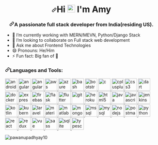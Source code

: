 <h1 align="center" dir="auto">
  <a
    id="user-content-hi--im-alex"
    class="anchor"
    aria-hidden="true"
    href="#hi--im-alex"
    ><svg
      class="octicon octicon-link"
      viewBox="0 0 16 16"
      version="1.1"
      width="16"
      height="16"
      aria-hidden="true"
    >
      <path
        d="m7.775 3.275 1.25-1.25a3.5 3.5 0 1 1 4.95 4.95l-2.5 2.5a3.5 3.5 0 0 1-4.95 0 .751.751 0 0 1 .018-1.042.751.751 0 0 1 1.042-.018 1.998 1.998 0 0 0 2.83 0l2.5-2.5a2.002 2.002 0 0 0-2.83-2.83l-1.25 1.25a.751.751 0 0 1-1.042-.018.751.751 0 0 1-.018-1.042Zm-4.69 9.64a1.998 1.998 0 0 0 2.83 0l1.25-1.25a.751.751 0 0 1 1.042.018.751.751 0 0 1 .018 1.042l-1.25 1.25a3.5 3.5 0 1 1-4.95-4.95l2.5-2.5a3.5 3.5 0 0 1 4.95 0 .751.751 0 0 1-.018 1.042.751.751 0 0 1-1.042.018 1.998 1.998 0 0 0-2.83 0l-2.5 2.5a1.998 1.998 0 0 0 0 2.83Z"
      ></path></svg></a
  >Hi
  <a
    target="_blank"
    rel="noopener noreferrer nofollow"
    href="https://camo.githubusercontent.com/e8e7b06ecf583bc040eb60e44eb5b8e0ecc5421320a92929ce21522dbc34c891/68747470733a2f2f6d656469612e67697068792e636f6d2f6d656469612f6876524a434c467a6361737252346961377a2f67697068792e676966"
    ><img
      src="https://camo.githubusercontent.com/e8e7b06ecf583bc040eb60e44eb5b8e0ecc5421320a92929ce21522dbc34c891/68747470733a2f2f6d656469612e67697068792e636f6d2f6d656469612f6876524a434c467a6361737252346961377a2f67697068792e676966"
      width="25px"
      data-animated-image=""
      data-canonical-src="https://media.giphy.com/media/hvRJCLFzcasrR4ia7z/giphy.gif"
      style="max-width: 100%"
  /></a>
  I'm Amy
</h1>
<h3 align="center" dir="auto">
  <a
    id="user-content-a-passionate-full-stack-developer-from-ukraine-"
    class="anchor"
    aria-hidden="true"
    href="#a-passionate-full-stack-developer-from-ukraine-"
    ><svg
      class="octicon octicon-link"
      viewBox="0 0 16 16"
      version="1.1"
      width="16"
      height="16"
      aria-hidden="true"
    >
      <path
        d="m7.775 3.275 1.25-1.25a3.5 3.5 0 1 1 4.95 4.95l-2.5 2.5a3.5 3.5 0 0 1-4.95 0 .751.751 0 0 1 .018-1.042.751.751 0 0 1 1.042-.018 1.998 1.998 0 0 0 2.83 0l2.5-2.5a2.002 2.002 0 0 0-2.83-2.83l-1.25 1.25a.751.751 0 0 1-1.042-.018.751.751 0 0 1-.018-1.042Zm-4.69 9.64a1.998 1.998 0 0 0 2.83 0l1.25-1.25a.751.751 0 0 1 1.042.018.751.751 0 0 1 .018 1.042l-1.25 1.25a3.5 3.5 0 1 1-4.95-4.95l2.5-2.5a3.5 3.5 0 0 1 4.95 0 .751.751 0 0 1-.018 1.042.751.751 0 0 1-1.042.018 1.998 1.998 0 0 0-2.83 0l-2.5 2.5a1.998 1.998 0 0 0 0 2.83Z"
      ></path></svg></a
  >A passionate full stack developer from India(residing US).
</h3>
<ul dir="auto">
  <li>
    <g-emoji
      class="g-emoji"
      alias="telescope"
      fallback-src="https://github.githubassets.com/images/icons/emoji/unicode/1f52d.png"
      >🔭</g-emoji
    >
    I’m currently working with MERN/MEVN, Python/Django Stack
  </li>
  <li>
    <g-emoji
      class="g-emoji"
      alias="dancers"
      fallback-src="https://github.githubassets.com/images/icons/emoji/unicode/1f46f.png"
      >👯</g-emoji
    >
    I’m looking to collaborate on Full stack web development
  </li>
  <li>
    <g-emoji
      class="g-emoji"
      alias="speech_balloon"
      fallback-src="https://github.githubassets.com/images/icons/emoji/unicode/1f4ac.png"
      >💬</g-emoji
    >
    Ask me about Frontend Technologies
  </li>
  <li>
    <g-emoji
      class="g-emoji"
      alias="smile"
      fallback-src="https://github.githubassets.com/images/icons/emoji/unicode/1f604.png"
      >😄</g-emoji
    >
    Pronouns: He/Him
  </li>
  <li>
    <g-emoji
      class="g-emoji"
      alias="zap"
      fallback-src="https://github.githubassets.com/images/icons/emoji/unicode/26a1.png"
      >⚡</g-emoji
    >
    Fun fact: Big fan of
    <g-emoji
      class="g-emoji"
      alias="rainbow"
      fallback-src="https://github.githubassets.com/images/icons/emoji/unicode/1f308.png"
      >🌈</g-emoji
    >
  </li>
</ul>
<h3 align="left" dir="auto">
  <a
    id="user-content-languages-and-tools"
    class="anchor"
    aria-hidden="true"
    href="#languages-and-tools"
    ><svg
      class="octicon octicon-link"
      viewBox="0 0 16 16"
      version="1.1"
      width="16"
      height="16"
      aria-hidden="true"
    >
      <path
        d="m7.775 3.275 1.25-1.25a3.5 3.5 0 1 1 4.95 4.95l-2.5 2.5a3.5 3.5 0 0 1-4.95 0 .751.751 0 0 1 .018-1.042.751.751 0 0 1 1.042-.018 1.998 1.998 0 0 0 2.83 0l2.5-2.5a2.002 2.002 0 0 0-2.83-2.83l-1.25 1.25a.751.751 0 0 1-1.042-.018.751.751 0 0 1-.018-1.042Zm-4.69 9.64a1.998 1.998 0 0 0 2.83 0l1.25-1.25a.751.751 0 0 1 1.042.018.751.751 0 0 1 .018 1.042l-1.25 1.25a3.5 3.5 0 1 1-4.95-4.95l2.5-2.5a3.5 3.5 0 0 1 4.95 0 .751.751 0 0 1-.018 1.042.751.751 0 0 1-1.042.018 1.998 1.998 0 0 0-2.83 0l-2.5 2.5a1.998 1.998 0 0 0 0 2.83Z"
      ></path></svg></a
  >Languages and Tools:
</h3>
<p align="left" dir="auto">
  <a href="https://developer.android.com" rel="nofollow">
    <img
      src="https://cdn.jsdelivr.net/gh/devicons/devicon@latest/icons/android/android-original-wordmark.svg"
      alt="android"
      width="40"
      height="40"
      style="max-width: 100%"
    />
  </a>
  <a href="https://angular.io" rel="nofollow">
    <img
      src="https://cdn.jsdelivr.net/gh/devicons/devicon@latest/icons/angularjs/angularjs-original.svg"
      alt="angular"
      width="40"
      height="40"
      data-canonical-src="https://angular.io/assets/images/logos/angular/angular.svg"
      style="max-width: 100%"
    />
  </a>
  <a href="https://angular.io" rel="nofollow">
    <img
      src="https://cdn.jsdelivr.net/gh/devicons/devicon@latest/icons/angularjs/angularjs-original-wordmark.svg"
      alt="angularjs"
      width="40"
      height="40"
      style="max-width: 100%"
    />
  </a>
  <a href="https://aws.amazon.com" rel="nofollow">
    <img
      src="https://cdn.jsdelivr.net/gh/devicons/devicon@latest/icons/amazonwebservices/amazonwebservices-original-wordmark.svg"
      alt="aws"
      width="40"
      height="40"
      style="max-width: 100%"
    />
  </a>
  <a href="https://azure.microsoft.com/en-in/" rel="nofollow">
    <img
      src="https://camo.githubusercontent.com/6df31a460cb0c38f960e92812c8b6f8bce4c7f13170fb4782f0b31ab8e792ac2/68747470733a2f2f7777772e766563746f726c6f676f2e7a6f6e652f6c6f676f732f6d6963726f736f66745f617a7572652f6d6963726f736f66745f617a7572652d69636f6e2e737667"
      alt="azure"
      width="40"
      height="40"
      data-canonical-src="https://www.vectorlogo.zone/logos/microsoft_azure/microsoft_azure-icon.svg"
      style="max-width: 100%"
    />
  </a>
  <a href="https://www.gnu.org/software/bash/" rel="nofollow">
    <img
      src="https://camo.githubusercontent.com/bbb327d6ba7708520eaafd13396fed64d73bf5df5c4cdd0ba03cf0843f7a9340/68747470733a2f2f7777772e766563746f726c6f676f2e7a6f6e652f6c6f676f732f676e755f626173682f676e755f626173682d69636f6e2e737667"
      alt="bash"
      width="40"
      height="40"
      data-canonical-src="https://www.vectorlogo.zone/logos/gnu_bash/gnu_bash-icon.svg"
      style="max-width: 100%"
    />
  </a>
  <a href="https://getbootstrap.com" rel="nofollow">
    <img
      src="https://cdn.jsdelivr.net/gh/devicons/devicon@latest/icons/bootstrap/bootstrap-plain-wordmark.svg"
      alt="bootstrap"
      width="40"
      height="40"
      style="max-width: 100%"
    />
  </a>
  <a href="https://www.cprogramming.com/" rel="nofollow">
    <img
      src="https://cdn.jsdelivr.net/gh/devicons/devicon@latest/icons/c/c-original.svg"
      alt="c"
      width="40"
      height="40"
      style="max-width: 100%"
    />
  </a>
  <a href="https://www.w3schools.com/cpp/" rel="nofollow">
    <img
      src="https://cdn.jsdelivr.net/gh/devicons/devicon@latest/icons/cplusplus/cplusplus-original.svg"
      alt="cplusplus"
      width="40"
      height="40"
      style="max-width: 100%"
    />
  </a>
  <a href="https://www.w3schools.com/css/" rel="nofollow">
    <img
      src="https://cdn.jsdelivr.net/gh/devicons/devicon@latest/icons/css3/css3-original-wordmark.svg"
      alt="css3"
      width="40"
      height="40"
      style="max-width: 100%"
    />
  </a>
  <a href="https://dart.dev" rel="nofollow">
    <img
      src="https://camo.githubusercontent.com/d54cb8a71c6e700018b4d1390e6178d544f5713b618cb11e3d9513640a82d0c9/68747470733a2f2f7777772e766563746f726c6f676f2e7a6f6e652f6c6f676f732f646172746c616e672f646172746c616e672d69636f6e2e737667"
      alt="dart"
      width="40"
      height="40"
      data-canonical-src="https://www.vectorlogo.zone/logos/dartlang/dartlang-icon.svg"
      style="max-width: 100%"
    />
  </a>
  <a href="https://www.docker.com/" rel="nofollow">
    <img
      src="https://cdn.jsdelivr.net/gh/devicons/devicon@latest/icons/docker/docker-original-wordmark.svg"
      alt="docker"
      width="40"
      height="40"
      style="max-width: 100%"
    />
  </a>
  <a href="https://expressjs.com" rel="nofollow">
    <img
      src="https://cdn.jsdelivr.net/gh/devicons/devicon@latest/icons/express/express-original-wordmark.svg"
      alt="express"
      width="40"
      height="40"
      style="max-width: 100%"
    />
  </a>
  <a href="https://firebase.google.com/" rel="nofollow">
    <img
      src="https://camo.githubusercontent.com/dd4b2422ed3bfc9da88c43d18550375c66f9584327dff7ecc19315ce50b96f07/68747470733a2f2f7777772e766563746f726c6f676f2e7a6f6e652f6c6f676f732f66697265626173652f66697265626173652d69636f6e2e737667"
      alt="firebase"
      width="40"
      height="40"
      data-canonical-src="https://www.vectorlogo.zone/logos/firebase/firebase-icon.svg"
      style="max-width: 100%"
    />
  </a>
  <a href="https://flask.palletsprojects.com/" rel="nofollow">
    <img
      src="https://camo.githubusercontent.com/cb2324a4c0e1910089f481d56e1f887d6e96114101987dfbb6ef6f9df1e0bf08/68747470733a2f2f7777772e766563746f726c6f676f2e7a6f6e652f6c6f676f732f706f636f6f5f666c61736b2f706f636f6f5f666c61736b2d69636f6e2e737667"
      alt="flask"
      width="40"
      height="40"
      data-canonical-src="https://www.vectorlogo.zone/logos/pocoo_flask/pocoo_flask-icon.svg"
      style="max-width: 100%"
    />
  </a>
  <a href="https://flutter.dev" rel="nofollow">
    <img
      src="https://camo.githubusercontent.com/114aa59f6bfe1ff7ef3444fbb224078eb6a32c43f0ed03a6c0c3e6df67e049ec/68747470733a2f2f7777772e766563746f726c6f676f2e7a6f6e652f6c6f676f732f666c7574746572696f2f666c7574746572696f2d69636f6e2e737667"
      alt="flutter"
      width="40"
      height="40"
      data-canonical-src="https://www.vectorlogo.zone/logos/flutterio/flutterio-icon.svg"
      style="max-width: 100%"
    />
  </a>
  <a href="https://git-scm.com/" rel="nofollow">
    <img
      src="https://camo.githubusercontent.com/fbfcb9e3dc648adc93bef37c718db16c52f617ad055a26de6dc3c21865c3321d/68747470733a2f2f7777772e766563746f726c6f676f2e7a6f6e652f6c6f676f732f6769742d73636d2f6769742d73636d2d69636f6e2e737667"
      alt="git"
      width="40"
      height="40"
      data-canonical-src="https://www.vectorlogo.zone/logos/git-scm/git-scm-icon.svg"
      style="max-width: 100%"
    />
  </a>
  <a href="https://heroku.com" rel="nofollow">
    <img
      src="https://camo.githubusercontent.com/df12cb598044a3f38efc1f45e3580558c324cf8789b79487125044eeebcc4dee/68747470733a2f2f7777772e766563746f726c6f676f2e7a6f6e652f6c6f676f732f6865726f6b752f6865726f6b752d69636f6e2e737667"
      alt="heroku"
      width="40"
      height="40"
      data-canonical-src="https://www.vectorlogo.zone/logos/heroku/heroku-icon.svg"
      style="max-width: 100%"
    />
  </a>
  <a href="https://www.w3.org/html/" rel="nofollow">
    <img
      src="https://cdn.jsdelivr.net/gh/devicons/devicon@latest/icons/html5/html5-original-wordmark.svg"
      alt="html5"
      width="40"
      height="40"
      style="max-width: 100%"
    />
  </a>
  <a href="https://www.java.com" rel="nofollow">
    <img
      src="https://cdn.jsdelivr.net/gh/devicons/devicon@latest/icons/java/java-original.svg"
      alt="java"
      width="40"
      height="40"
      style="max-width: 100%"
    />
  </a>
  <a
    href="https://developer.mozilla.org/en-US/docs/Web/JavaScript"
    rel="nofollow"
  >
    <img
      src="https://cdn.jsdelivr.net/gh/devicons/devicon@latest/icons/javascript/javascript-original.svg"
      alt="javascript"
      width="40"
      height="40"
      style="max-width: 100%"
    />
  </a>
  <a href="https://www.jenkins.io" rel="nofollow">
    <img
      src="https://camo.githubusercontent.com/265574c40f0816ed0fd67127cfbc382866182a7ec468c614906103c15700e707/68747470733a2f2f7777772e766563746f726c6f676f2e7a6f6e652f6c6f676f732f6a656e6b696e732f6a656e6b696e732d69636f6e2e737667"
      alt="jenkins"
      width="40"
      height="40"
      data-canonical-src="https://www.vectorlogo.zone/logos/jenkins/jenkins-icon.svg"
      style="max-width: 100%"
    />
  </a>
  <a href="https://kotlinlang.org" rel="nofollow">
    <img
      src="https://camo.githubusercontent.com/76ae44a94388e048be2d8f5730d221c844f291162e6c5cdd632b1623a1b859f8/68747470733a2f2f7777772e766563746f726c6f676f2e7a6f6e652f6c6f676f732f6b6f746c696e6c616e672f6b6f746c696e6c616e672d69636f6e2e737667"
      alt="kotlin"
      width="40"
      height="40"
      data-canonical-src="https://www.vectorlogo.zone/logos/kotlinlang/kotlinlang-icon.svg"
      style="max-width: 100%"
    />
  </a>
  <a href="https://kubernetes.io" rel="nofollow">
    <img
      src="https://camo.githubusercontent.com/e2046333bbd304d658f954a536f663f793365a2b2d1f687a6559faa9491c7cc0/68747470733a2f2f7777772e766563746f726c6f676f2e7a6f6e652f6c6f676f732f6b756265726e657465732f6b756265726e657465732d69636f6e2e737667"
      alt="kubernetes"
      width="40"
      height="40"
      data-canonical-src="https://www.vectorlogo.zone/logos/kubernetes/kubernetes-icon.svg"
      style="max-width: 100%"
    />
  </a>
  <a href="https://laravel.com/" rel="nofollow">
    <img
      src="https://cdn.jsdelivr.net/gh/devicons/devicon@latest/icons/laravel/laravel-plain-wordmark.svg"
      alt="laravel"
      width="40"
      height="40"
      style="max-width: 100%"
    />
  </a>
  <a href="https://materializecss.com/" rel="nofollow">
    <img
      src="https://raw.githubusercontent.com/prplx/svg-logos/5585531d45d294869c4eaab4d7cf2e9c167710a9/svg/materialize.svg"
      alt="materialize"
      width="40"
      height="40"
      style="max-width: 100%"
    />
  </a>
  <a href="https://www.mathworks.com/" rel="nofollow">
    <img
      src="https://camo.githubusercontent.com/64bfb64ead15f4d2fe66c1dd2b132a99b1caf1cddb77f57ad5815f9bf94a3d89/68747470733a2f2f75706c6f61642e77696b696d656469612e6f72672f77696b6970656469612f636f6d6d6f6e732f322f32312f4d61746c61625f4c6f676f2e706e67"
      alt="matlab"
      width="40"
      height="40"
      data-canonical-src="https://upload.wikimedia.org/wikipedia/commons/2/21/Matlab_Logo.png"
      style="max-width: 100%"
    />
  </a>
  <a href="https://www.mongodb.com/" rel="nofollow">
    <img
      src="https://cdn.jsdelivr.net/gh/devicons/devicon@latest/icons/mongodb/mongodb-original-wordmark.svg"
      alt="mongodb"
      width="40"
      height="40"
      style="max-width: 100%"
    />
  </a>
  <a href="https://www.microsoft.com/en-us/sql-server" rel="nofollow">
    <img
      src="https://camo.githubusercontent.com/42dfd0950d93092d82d677877fe87d5bab1e2acccc1110bf0f9dd755988ccb7e/68747470733a2f2f7777772e7376677265706f2e636f6d2f73686f772f3330333232392f6d6963726f736f66742d73716c2d7365727665722d6c6f676f2e737667"
      alt="mssql"
      width="40"
      height="40"
      data-canonical-src="https://www.svgrepo.com/show/303229/microsoft-sql-server-logo.svg"
      style="max-width: 100%"
    />
  </a>
  <a href="https://www.mysql.com/" rel="nofollow">
    <img
      src="https://cdn.jsdelivr.net/gh/devicons/devicon@latest/icons/mysql/mysql-original-wordmark.svg"
      alt="mysql"
      width="40"
      height="40"
      style="max-width: 100%"
    />
  </a>
  <a href="https://nodejs.org" rel="nofollow">
    <img
      src="https://cdn.jsdelivr.net/gh/devicons/devicon@latest/icons/nodejs/nodejs-original-wordmark.svg"
      alt="nodejs"
      width="40"
      height="40"
      style="max-width: 100%"
    />
  </a>
  <a href="https://postman.com" rel="nofollow">
    <img
      src="https://camo.githubusercontent.com/93b32389bf746009ca2370de7fe06c3b5146f4c99d99df65994f9ced0ba41685/68747470733a2f2f7777772e766563746f726c6f676f2e7a6f6e652f6c6f676f732f676574706f73746d616e2f676574706f73746d616e2d69636f6e2e737667"
      alt="postman"
      width="40"
      height="40"
      data-canonical-src="https://www.vectorlogo.zone/logos/getpostman/getpostman-icon.svg"
      style="max-width: 100%"
    />
  </a>
  <a href="https://www.python.org" rel="nofollow">
    <img
      src="https://cdn.jsdelivr.net/gh/devicons/devicon@latest/icons/python/python-original.svg"
      alt="python"
      width="40"
      height="40"
      style="max-width: 100%"
    />
  </a>
  <a href="https://reactjs.org/" rel="nofollow">
    <img
      src="https://cdn.jsdelivr.net/gh/devicons/devicon@latest/icons/react/react-original-wordmark.svg"
      alt="react"
      width="40"
      height="40"
      style="max-width: 100%"
    />
  </a>
  <a href="https://redux.js.org" rel="nofollow">
    <img
      src="https://cdn.jsdelivr.net/gh/devicons/devicon@latest/icons/redux/redux-original.svg"
      alt="redux"
      width="40"
      height="40"
      style="max-width: 100%"
    />
  </a>
  <a href="https://vuejs.org" rel="nofollow">
    <img
      src="https://camo.githubusercontent.com/bd55955f84d6ea390afc5ea84aadbbe6b643ef698bdbb2593bc0fb2246395ae3/68747470733a2f2f63646e2e6a7364656c6976722e6e65742f67682f64657669636f6e732f64657669636f6e2f69636f6e732f7675656a732f7675656a732d6f726967696e616c2d776f72646d61726b2e737667"
      alt="vue"
      width="40"
      height="40"
      data-canonical-src="https://cdn.jsdelivr.net/gh/devicons/devicon/icons/vuejs/vuejs-original-wordmark.svg"
      style="max-width: 100%"
    /> </a
  ><a href="https://sass-lang.com" rel="nofollow">
    <img
      src="https://cdn.jsdelivr.net/gh/devicons/devicon@latest/icons/sass/sass-original.svg"
      alt="sass"
      width="40"
      height="40"
      style="max-width: 100%"
    />
  </a>
  <a href="https://www.sqlite.org/" rel="nofollow">
    <img
      src="https://camo.githubusercontent.com/1b8a779f280e099e2d67ab949dad604e25ce0d321e66474c04430201790b3874/68747470733a2f2f7777772e766563746f726c6f676f2e7a6f6e652f6c6f676f732f73716c6974652f73716c6974652d69636f6e2e737667"
      alt="sqlite"
      width="40"
      height="40"
      data-canonical-src="https://www.vectorlogo.zone/logos/sqlite/sqlite-icon.svg"
      style="max-width: 100%"
    />
  </a>
  <a href="https://www.typescriptlang.org/" rel="nofollow">
    <img
      src="https://cdn.jsdelivr.net/gh/devicons/devicon@latest/icons/typescript/typescript-original.svg"
      alt="typescript"
      width="40"
      height="40"
      style="max-width: 100%"
    />
  </a>
</p>
<p dir="auto">
  <a
    target="_blank"
    rel="noopener noreferrer nofollow"
    href="https://camo.githubusercontent.com/afed12fd859c64800b89f0e07d8e94d098d43753bc36f5378fcaf33e37b830f3/68747470733a2f2f6769746875622d726561646d652d73746174732e76657263656c2e6170702f6170692f746f702d6c616e67733f757365726e616d653d616c6578796a732673686f775f69636f6e733d74727565266c6f63616c653d656e266c61796f75743d636f6d70616374"
    ><img
      align="left"
      src="https://camo.githubusercontent.com/afed12fd859c64800b89f0e07d8e94d098d43753bc36f5378fcaf33e37b830f3/68747470733a2f2f6769746875622d726561646d652d73746174732e76657263656c2e6170702f6170692f746f702d6c616e67733f757365726e616d653d616c6578796a732673686f775f69636f6e733d74727565266c6f63616c653d656e266c61796f75743d636f6d70616374"
      alt="pawanupadhyay10"
      data-canonical-src="https://github-readme-stats.vercel.app/api/top-langs?username=alexyjs&amp;show_icons=true&amp;locale=en&amp;layout=compact"
      style="max-width: 100%"
  /></a>
</p>
